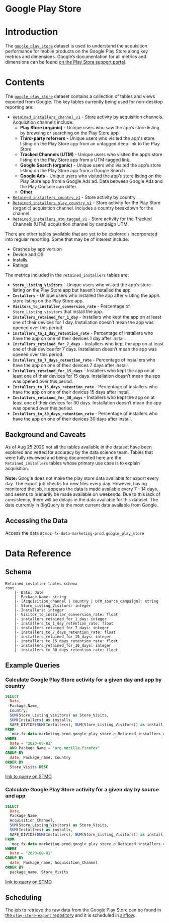 # Google Play Store
<!-- toc -->

# Introduction
The [`google_play_store`](https://console.cloud.google.com/bigquery?project=moz-fx-data-marketing-prod&folder=&organizationId=&p=moz-fx-data-marketing-prod&d=google_play_store&page=dataset) dataset is used to understand the acquisition performance for mobile products on the Google Play Store along key metrics and dimensions. Google’s documentation for all metrics and dimensions can be found [on the Play Store support portal](https://support.google.com/googleplay/android-developer/answer/6263332?hl=en).

# Contents
The [`google_play_store`](https://console.cloud.google.com/bigquery?project=moz-fx-data-marketing-prod&folder=&organizationId=&p=moz-fx-data-marketing-prod&d=google_play_store&page=dataset) dataset contains a collection of tables and views exported from Google. The key tables currently being used for non-desktop reporting are:

- [`Retained_installers_channel_v1`](https://console.cloud.google.com/bigquery?p=moz-fx-data-marketing-prod&d=google_play_store&t=Retained_installers_channel_v1&page=table) - Store activity by acquisition channels. Acquisition channels include:
    - **Play Store (organic)** - Unique users who saw the app’s store listing by browsing or searching on the Play Store app
    - **Third-party referrers** - Unique users who visited the app's store listing on the Play Store app from an untagged deep link to the Play Store.
    - **Tracked Channels (UTM)** - Unique users who visited the app’s store listing on the Play Store app from a UTM-tagged link.
    - **Google Search (organic)** - Unique users who visited the app’s store listing on the Play Store app from a Google Search
    - **Google Ads** - Unique users who visited the app’s store listing on the Play Store app from a Google Ads ad. Data between Google Ads and the Play Console can differ. 
    - **Other**
- [`Retained_installers_country_v1`](https://console.cloud.google.com/bigquery?p=moz-fx-data-marketing-prod&d=google_play_store&t=Retained_installers_country_v1&page=table) - Store activity by country.
- [`Retained_installers_play_country_v1`](https://console.cloud.google.com/bigquery?p=moz-fx-data-marketing-prod&d=google_play_store&t=Retained_installers_play_country_v1&page=table) - Store activity for the Play  Store (organic) acquisition channel. Includes a country breakdown for the channel.
- [`Retained_installers_utm_tagged_v1`](https://console.cloud.google.com/bigquery?p=moz-fx-data-marketing-prod&d=google_play_store&t=Retained_installers_utm_tagged_v1&page=table) - Store activity for the Tracked Channels (UTM) acquisition channel by campaign UTM.

There are other tables available that are yet to be explored / incorporated into regular reporting. Some that may be of interest include:

- Crashes by app version
- Device and OS
- Installs
- Ratings

The metrics included in the `retained_installers` tables are:
- **`Store_Listing_Visitors`** - Unique users who visited the app’s store listing on the Play Store app but haven’t installed the app
- **`Installers`** - Unique users who installed the app after visiting the app’s store listing on the Play Store app. 
- **`Visitors_to_installer_conversion_rate`** - Percentage of `Store_Listing_visitors` that install the app.
- **`Installers_retained_for_1_day`** - Installers who kept the app on at least one of their devices for 1 day. Installation doesn’t mean the app was opened over this period. 
- **`Installers_to_1_day_retention_rate`** - Percentage of installers who have the app on one of their devices 1 day after install.
- **`Installers_retained_for_7_days`** - Installers who kept the app on at least one of their devices for 7 days. Installation doesn’t mean the app was opened over this period. 
- **`Installers_to_7_days_retention_rate`** - Percentage of installers who have the app on one of their devices 7 days after install.
- **`Installers_retained_for_15_days`** - Installers who kept the app on at least one of their devices for 15 days. Installation doesn’t mean the app was opened over this period. 
- **`Installers_to_15_days_retention_rate`** - Percentage of installers who have the app on one of their devices 15 days after install.
- **`Installers_retained_for_30_days`** - Installers who kept the app on at least one of their devices for 30 days. Installation doesn’t mean the app was opened over this period. 
- **`Installers_to_30_days_retention_rate`** - Percentage of installers who have the app on one of their devices 30 days after install.

## Background and Caveats

As of Aug 25 2020 not all the tables available in the dataset have been explored and vetted for accuracy by the data science team. Tables that were fully reviewed and being documented here are the `Retained_installers` tables whose primary use case is to explain acquisition. 

**Note:** Google does not make the play store data available for export every day. The export job checks for new files every day. However, having monitored the job, it appears the data is made available every 7 - 14 days, and seems to primarily be made available on weekends. Due to this lack of consistency, there will be delays in the data available for this dataset. The data currently in BigQuery is the most current data available from Google.

## Accessing the Data

Access the data at `moz-fx-data-marketing-prod.google_play_store`

# Data Reference

## Schema
```
Retained_installer tables schema
root
    |- Date: date
    |- Package_Name: string
    |- [Acquisition_channel | country | UTM_source_campaign]: string
    |- Store_Listing_Visitors: integer
    |- Installers: integer
    |- Visitor_to_installer_conversion_rate: float
    |- installers_retained_for_1_day: integer
    |- installers_to_1_day_retention_rate: float
    |- installers_retained_for_7_days: integer
    |- installers_to_7_days_retention_rate: float
    |- installers_retained_for_15_days: integer
    |- installers_to_15_days_retention_rate: float
    |- installers_retained_for_30_days: integer
    |- installers_to_30_days_retention_rate: float
```
## Example Queries

### Calculate Google Play Store activity for a given day and app by country

```sql
SELECT
  Date,
  Package_Name,
  Country,
  SUM(Store_Listing_Visitors) as Store_Visits,
  SUM(Installers) as installs,
  SAFE_DIVIDE(SUM(Installers), SUM(Store_Listing_Visitors)) as install_rate
FROM
  `moz-fx-data-marketing-prod.google_play_store.p_Retained_installers_country_v1`
WHERE
  Date = "2020-08-01"
  AND Package_Name = "org.mozilla.firefox"
GROUP BY
  date, Package_name, Country
ORDER BY
  Store_Visits DESC
  ```
[link to query on STMO](https://sql.telemetry.mozilla.org/queries/74289/source)

### Calculate Google Play Store activity for a given day by source and app 

```sql
SELECT
  Date,
  Package_Name,
  Acquisition_Channel,
  SUM(Store_Listing_Visitors) as Store_Visits,
  SUM(Installers) as installs,
  SAFE_DIVIDE(SUM(Installers), SUM(Store_Listing_Visitors)) as install_rate
FROM
  `moz-fx-data-marketing-prod.google_play_store.p_Retained_installers_channel_v1`
WHERE
  Date = "2020-08-01"
GROUP BY
  date, Package_name, Acquisition_Channel
ORDER BY
  package_name, Store_Visits
```
[link to query on STMO](https://sql.telemetry.mozilla.org/queries/74288/source)

## Scheduling
The job to retrieve the raw data from the Google Play Store can be found in [the `play-store-export` repository](https://github.com/mozilla/play-store-export) and it is scheduled in [airflow](https://github.com/mozilla/telemetry-airflow/blob/master/dags/play_store_export.py).
